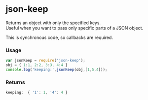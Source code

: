# json-keep
Returns an object with only the specified keys.  
Useful when you want to pass only specific parts of a JSON object.

This is synchronous code, so callbacks are required.

### Usage
```js
var jsonKeep = require('json-keep');
obj = { 1:1, 2:2, 3:3, 4:4 }
console.log('keeping:',jsonKeep(obj,[1,5,4]));
```

### Returns
```js
keeping:  { '1': 1, '4': 4 }
```